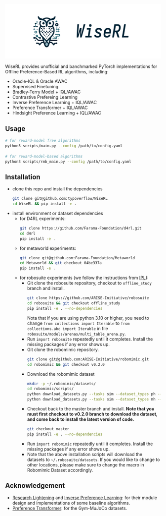 <p align="center">

<img src="assets/banner.png">

</p>


WiseRL provides unofficial and banchmarked PyTorch implementations for Offline Preference-Based RL algorithms, including:
- Oracle-IQL & Oracle AWAC
- Supervised Finetuning
- Bradley-Terry Model + IQL/AWAC
- Contrastive Prefereing Learning
- Inverse Preference Learning + IQL/AWAC
- Preference Transformer + IQL/AWAC
- Hindsight Preference Learning + IQL/AWAC

## Usage
```bash
# for reward-model free algorithms
python3 scripts/main.py --config /path/to/config.yaml

# for reward-model-based algorithms
python3 scripts/rmb_main.py --config /path/to/config.yaml
```


## Installation
+ clone this repo and install the dependencies
  ```bash
  git clone git@github.com:typoverflow/WiseRL
  cd WiseRL && pip install -e .
  ```
+ install environment or dataset dependencies
  + for D4RL experiments:
    ```bash
    git clone https://github.com/Farama-Foundation/d4rl.git
    cd d4rl
    pip install -e .
    ```
  + for metaworld experiments:
    ```bash
    git clone git@github.com:Farama-Foundation/Metaworld
    cd Metaworld && git checkout 04be337a
    pip install -e .
    ```
  + for robosuite experiments (we follow the instructions from [IPL](https://github.com/jhejna/inverse-preference-learning?tab=readme-ov-file)):
    + Git clone the robosuite repository, checkout to `offline_study` branch and install.
      ```bash
      git clone https://github.com/ARISE-Initiative/robosuite
      cd robosuite && git checkout offline_study
      pip install -e . --no-dependencies
      ```
      Nota that if you are using python 3.10 or higher, you need to change `from collections import Iterable` to `from collections.abc import Iterable` in file `robosuite/models/arenas/multi_table_arena.py`.
    + Run `import robosuite` repeatedly until it completes. Install the missing packages if any error shows up.
    + Git clone the robomimic repository.
      ```bash
      git clone git@github.com:ARISE-Initiative/robomimic.git
      cd robomimic && git checkout v0.2.0
      ```
    + Download the robomimic dataset
      ```bash
      mkdir -p ~/.robomimic/datasets/
      cd robomimic/scripts/
      python download_datasets.py --tasks sim --dataset_types ph --hdf5_types low_dim --download_dir ~/.robomimic/datasets/
      python download_datasets.py --tasks sim --dataset_types mh --hdf5_types low_dim --download_dir ~/.robomimic/datasets/
      ```
    + Checkout back to the master branch and install. **Note that you must first checkout to v0.2.0 branch to download the dataset, and come back to install the latest version of code.**
      ```bash
      git checkout master
      pip install -e . --no-dependencies
      ```
    + Run `import robomimic` repeatedly until it completes. Install the missing packages if any error shows up.
    + Note that the above installation scripts will download the datasets to `~/.robosuite/datasets`. If you would like to change to other locations, please make sure to change the macro in Robomimic Dataset accordingly.

## Acknowledgement
+ [Research Lightening](https://github.com/jhejna/research-lightning) and [Inverse Preference Learning](https://github.com/jhejna/inverse-preference-learning): for their module design and implementations of some baseline algorithms.
+ [Preference Transformer](https://github.com/csmile-1006/PreferenceTransformer): for the Gym-MuJoCo datasets.
